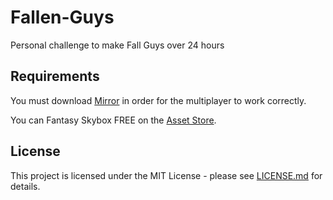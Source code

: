 # Fallen-Guys
Personal challenge to make Fall Guys over 24 hours 

## Requirements

You must download [Mirror](https://assetstore.unity.com/packages/tools/network/mirror-129321) in order for the multiplayer to work correctly.

You can Fantasy Skybox FREE on the [Asset Store](https://assetstore.unity.com/packages/2d/textures-materials/sky/fantasy-skybox-free-18353).

## License

This project is licensed under the MIT License - please see [LICENSE.md](LICENSE.md) for details.